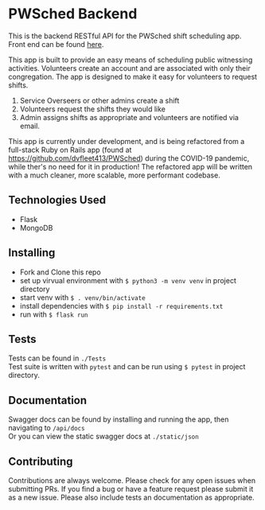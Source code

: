# PWSched Backend

This is the backend RESTful API for the PWSched shift scheduling app.  Front end can be found [here](https://github.com/davevanfleet/pwsched-frontend).  

This app is built to provide an easy means of scheduling public witnessing activities. Volunteers create an account and are associated with only their congregation. The app is designed to make it easy for volunteers to request shifts.
1. Service Overseers or other admins create a shift
2. Volunteers request the shifts they would like
3. Admin assigns shifts as appropriate and volunteers are notified via email.

This app is currently under development, and is being refactored from a full-stack Ruby on Rails app (found at https://github.com/dvfleet413/PWSched) during the COVID-19 pandemic, while ther's no need for it in production!  The refactored app will be written with a much cleaner, more scalable, more performant codebase.

## Technologies Used

- Flask
- MongoDB

## Installing

- Fork and Clone this repo
- set up virvual environment with `$ python3 -m venv venv` in project directory
- start venv with `$ . venv/bin/activate`
- install dependencies with `$ pip install -r requirements.txt`
- run with `$ flask run`

## Tests

Tests can be found in `./Tests`  
Test suite is written with `pytest` and can be run using `$ pytest` in project directory.

## Documentation

Swagger docs can be found by installing and running the app, then navigating to `/api/docs`  
Or you can view the static swagger docs at `./static/json`

## Contributing

Contributions are always welcome.  Please check for any open issues when submitting PRs.  If you find a bug or have a feature request please submit it as a new issue. Please also include tests an documentation as appropriate.
